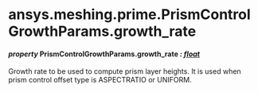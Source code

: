 # ansys.meshing.prime.PrismControlGrowthParams.growth_rate



#### *property* PrismControlGrowthParams.growth_rate *: [float](https://docs.python.org/3.11/library/functions.html#float)*

Growth rate to be used to compute prism layer heights. It is used when prism control offset type is ASPECTRATIO or UNIFORM.

<!-- !! processed by numpydoc !! -->
